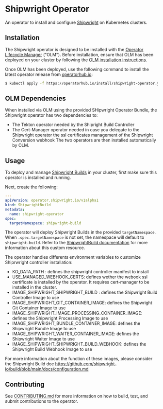 # Shipwright Operator

An operator to install and configure [Shipwright](https://shipwright.io) on Kubernetes clusters.

## Installation

The Shipwright operator is designed to be installed with the [Operator Lifecycle Manager](https://olm.operatorframework.io/) ("OLM").
Before installation, ensure that OLM has been deployed on your cluster by following the [OLM installation instructions](https://olm.operatorframework.io/docs/getting-started/#installing-olm-in-your-cluster).

Once OLM has been deployed, use the following command to install the latest operator release from [operatorhub.io](https://operatorhub.io/operator/shipwright-operator):

```sh
$ kubectl apply -f https://operatorhub.io/install/shipwright-operator.yaml
```

## OLM Dependencies
When installed via OLM using the provided SHipwright Operator Bundle, the Shipwright operator has two dependencies to:
- The Tekton operator needed by the Shipright Build Controller
- The Cert-Manager operator needed in case you delegate to the Shipwright operator the ssl certificates management of the Shipwright Conversion webhook
The two operators are then installed automatically by OLM.

## Usage

To deploy and manage [Shipwright Builds](https://github.com/shipwright-io/build) in your cluster,
first make sure this operator is installed and running.

Next, create the following:

```yaml
---
apiVersion: operator.shipwright.io/v1alpha1
kind: ShipwrightBuild
metadata:
  name: shipwright-operator
spec:
  targetNamespace: shipwright-build
```

The operator will deploy Shipwright Builds in the provided `targetNamespace`.
When `.spec.targetNamespace` is not set, the namespace will default to `shipwright-build`.
Refer to the [ShipwrightBuild documentation](docs/shipwrightbuild.md) for more information about this custom resource.

The operator handles differents environment variables to customize Shiprwright controller installation:
- KO_DATA_PATH : defines the shipwright controller manifest to install
- USE_MANAGED_WEBHOOK_CERTS: defines wether the webook ssl certificate is installed by the operator. It requires cert-manager to be installed in the cluster.
- IMAGE_SHIPWRIGHT_SHIPWRIGHT_BUILD : defines the Shipwright Build Controller Image to use
- IMAGE_SHIPWRIGHT_GIT_CONTAINER_IMAGE: defines the Shipwright Git Container Image to use
- IMAGE_SHIPWRIGHT_IMAGE_PROCESSING_CONTAINER_IMAGE:  defines the Shipwright Processing Image to use
- IMAGE_SHIPWRIGHT_BUNDLE_CONTAINER_IMAGE: defines the Shipwright Bundle Image to use
- IMAGE_SHIPWRIGHT_WAITER_CONTAINER_IMAGE: defines the Shipwright Waiter Image to use
- IMAGE_SHIPWRIGHT_SHIPWRIGHT_BUILD_WEBHOOK: defines the Shipwright Build Webhook Image to use

For more information about the function of these images, please consider the Shipwright Build doc https://github.com/shipwright-io/build/blob/main/docs/configuration.md

## Contributing

See [CONTRIBUTING.md](CONTRIBUTING.md) for more information on how to build, test, and submit
contributions to the operator.
